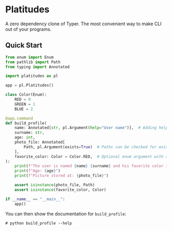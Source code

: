 # Platitudes

A zero dependency clone of Typer. The most convenient way to make CLI out of your programs.


## Quick Start

```python
from enum import Enum
from pathlib import Path
from typing import Annotated

import platitudes as pl

app = pl.Platitudes()

class Color(Enum):
    RED = 0
    GREEN = 1
    BLUE = 2

@app.command
def build_profile(
    name: Annotated[str, pl.Argument(help="User name")],  # Adding help strings
    surname: str,
    age: int,
    photo_file: Annotated[
        Path, pl.Argument(exists=True)  # Paths can be checked for existence
    ],
    favorite_color: Color = Color.RED,  # Optional enum argument with a default
):
    print(f"The user is named {name} {surname} and his favorite color is {favorite_color}")
    print(f"Age: {age}")
    print(f"Picture stored at: {photo_file}")

    assert isinstance(photo_file, Path)
    assert isinstance(favorite_color, Color)

if __name__ == "__main__":
    app()
```

You can then show the documentation for `build_profile`:

```
# python build_profile --help

```
